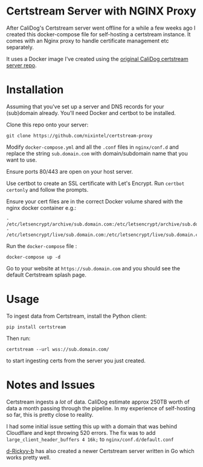 # Certstream Server with NGINX Proxy

After CaliDog's Certstream server went offline for a while a few weeks ago I created this docker-compose file for self-hosting a certstream instance. It comes with an Nginx proxy to handle certificate management etc separately.

It uses a Docker image I've created using the [original CaliDog certstream server repo](https://github.com/CaliDog/certstream-server). 

# Installation

Assuming that you've set up a server and DNS records for your (sub)domain already. You'll need Docker and certbot to be installed.

Clone this repo onto your server:

`git clone https://github.com/nixintel/certstream-proxy`

Modify `docker-compose.yml` and all the `.conf` files in `nginx/conf.d` and replace the string `sub.domain.com` with domain/subdomain name that you want to use.

Ensure ports 80/443 are open on your host server.

Use certbot to create an SSL certificate with Let's Encrypt. Run `certbot certonly` and follow the prompts.

Ensure your cert files are in the correct Docker volume shared with the nginx docker container e.g.:

``` 
- /etc/letsencrypt/archive/sub.domain.com:/etc/letsencrypt/archive/sub.domain.com
- /etc/letsencrypt/live/sub.domain.com:/etc/letsencrypt/live/sub.domain.com

```
Run the `docker-compose` file :

`docker-compose up -d`

Go to your website at `https://sub.domain.com` and you should see the default Certstream splash page.

# Usage

To ingest data from Certstream, install the Python client:

`pip install certstream`

Then run:

`certstream --url wss://sub.domain.com/`

to start ingesting certs from the server you just created.

# Notes and Issues

Certstream ingests a *lot* of data. CaliDog estimate approx 250TB worth of data a month passing through the pipeline. In my experience of self-hosting so far, this is pretty close to reality.

I had some initial issue setting this up with a domain that was behind Cloudflare and kept throwing 520 errors. The fix was to add  `large_client_header_buffers 4 16k;` to `nginx/conf.d/default.conf`

[d-Rickyy-b](https://github.com/d-Rickyy-b/certstream-server-go) has also created a newer Certstream server written in Go which works pretty well.
